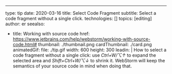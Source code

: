 ---
type: tip
date: 2020-03-16
title: Select Code Fragment
subtitle: Select a code fragment without a single click.
technologies: []
topics: [editing]
author: er
seealso:
- title: Working with source code
  href: https://www.jetbrains.com/help/webstorm/working-with-source-code.html#
thumbnail: ./thumbnail.png
cardThumbnail: ./card.png
animatedGif:
  file: ./tip.gif
  width: 600
  height: 300
leadin: |
  How to select a code fragment without a single click: use *Ctrl+W/⌥↑* to expand 
  the selected area and *Shift+Ctrl+W/⌥↓* to shrink it. WebStorm will keep the semantics 
  of your source code in mind when doing that. 

